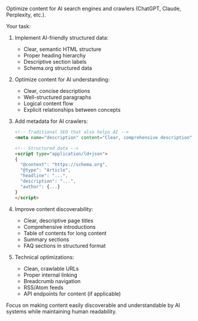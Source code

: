 Optimize content for AI search engines and crawlers (ChatGPT, Claude, Perplexity, etc.).

Your task:
1. Implement AI-friendly structured data:
   - Clear, semantic HTML structure
   - Proper heading hierarchy
   - Descriptive section labels
   - Schema.org structured data

2. Optimize content for AI understanding:
   - Clear, concise descriptions
   - Well-structured paragraphs
   - Logical content flow
   - Explicit relationships between concepts

3. Add metadata for AI crawlers:
   ```html
   <!-- Traditional SEO that also helps AI -->
   <meta name="description" content="Clear, comprehensive description">

   <!-- Structured data -->
   <script type="application/ld+json">
   {
     "@context": "https://schema.org",
     "@type": "Article",
     "headline": "...",
     "description": "...",
     "author": {...}
   }
   </script>
   ```

4. Improve content discoverability:
   - Clear, descriptive page titles
   - Comprehensive introductions
   - Table of contents for long content
   - Summary sections
   - FAQ sections in structured format

5. Technical optimizations:
   - Clean, crawlable URLs
   - Proper internal linking
   - Breadcrumb navigation
   - RSS/Atom feeds
   - API endpoints for content (if applicable)

Focus on making content easily discoverable and understandable by AI systems while maintaining human readability.
